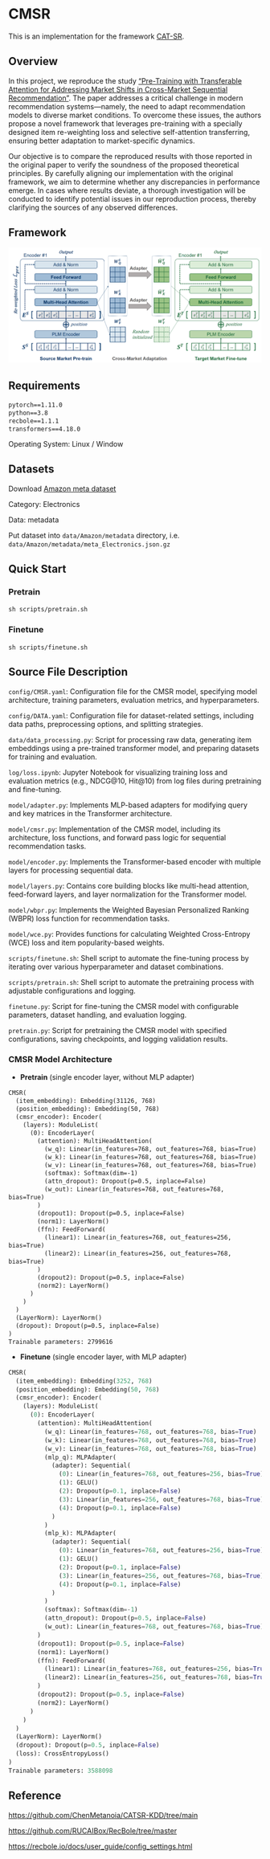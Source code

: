 # CMSR

This is an implementation for the framework [CAT-SR](https://github.com/ChenMetanoia/CATSR-KDD/).

## Overview

In this project, we reproduce the study [“Pre-Training with Transferable Attention for Addressing Market Shifts in Cross-Market Sequential Recommendation”](https://www.researchgate.net/profile/Chen_Wang423/publication/383117472_Pre-Training_with_Transferable_Attention_for_Addressing_Market_Shifts_in_Cross-Market_Sequential_Recommendation/links/66bd1e86311cbb0949391351/Pre-Training-with-Transferable-Attention-for-Addressing-Market-Shifts-in-Cross-Market-Sequential-Recommendation.pdf). The paper addresses a critical challenge in modern recommendation systems—namely, the need to adapt recommendation models to diverse market conditions. To overcome these issues, the authors propose a novel framework that leverages pre-training with a specially designed item re-weighting loss and selective self-attention transferring, ensuring better adaptation to market-specific dynamics.

Our objective is to compare the reproduced results with those reported in the original paper to verify the soundness of the proposed theoretical principles. By carefully aligning our implementation with the original framework, we aim to determine whether any discrepancies in performance emerge. In cases where results deviate, a thorough investigation will be conducted to identify potential issues in our reproduction process, thereby clarifying the sources of any observed differences.

## Framework

![framework](pic/framework.png)

## Requirements

```
pytorch==1.11.0
python==3.8
recbole==1.1.1
transformers==4.18.0
```

Operating System: Linux / Window

## Datasets

Download [Amazon meta dataset](https://nijianmo.github.io/amazon/index.html)

Category: Electronics

Data: metadata

Put dataset into `data/Amazon/metadata` directory, i.e. `data/Amazon/metadata/meta_Electronics.json.gz`

## Quick Start

### Pretrain

```
sh scripts/pretrain.sh
```

### Finetune

```
sh scripts/finetune.sh
```

## Source File Description

`config/CMSR.yaml`: Configuration file for the CMSR model, specifying model architecture, training parameters, evaluation metrics, and hyperparameters.

`config/DATA.yaml`: Configuration file for dataset-related settings, including data paths, preprocessing options, and splitting strategies.

`data/data_processing.py`: Script for processing raw data, generating item embeddings using a pre-trained transformer model, and preparing datasets for training and evaluation.

`log/loss.ipynb`: Jupyter Notebook for visualizing training loss and evaluation metrics (e.g., NDCG@10, Hit@10) from log files during pretraining and fine-tuning.

`model/adapter.py`: Implements MLP-based adapters for modifying query and key matrices in the Transformer architecture.

`model/cmsr.py`: Implementation of the CMSR model, including its architecture, loss functions, and forward pass logic for sequential recommendation tasks.

`model/encoder.py`: Implements the Transformer-based encoder with multiple layers for processing sequential data.

`model/layers.py`: Contains core building blocks like multi-head attention, feed-forward layers, and layer normalization for the Transformer model.

`model/wbpr.py`: Implements the Weighted Bayesian Personalized Ranking (WBPR) loss function for recommendation tasks.

`model/wce.py`: Provides functions for calculating Weighted Cross-Entropy (WCE) loss and item popularity-based weights.

`scripts/finetune.sh`: Shell script to automate the fine-tuning process by iterating over various hyperparameter and dataset combinations.

`scripts/pretrain.sh`: Shell script to automate the pretraining process with adjustable configurations and logging.

`finetune.py`: Script for fine-tuning the CMSR model with configurable parameters, dataset handling, and evaluation logging.

`pretrain.py`: Script for pretraining the CMSR model with specified configurations, saving checkpoints, and logging validation results.

### CMSR Model Architecture

- **Pretrain** (single encoder layer, without MLP adapter)

```
CMSR(
  (item_embedding): Embedding(31126, 768)
  (position_embedding): Embedding(50, 768)
  (cmsr_encoder): Encoder(
    (layers): ModuleList(
      (0): EncoderLayer(
        (attention): MultiHeadAttention(
          (w_q): Linear(in_features=768, out_features=768, bias=True)
          (w_k): Linear(in_features=768, out_features=768, bias=True)
          (w_v): Linear(in_features=768, out_features=768, bias=True)
          (softmax): Softmax(dim=-1)
          (attn_dropout): Dropout(p=0.5, inplace=False)
          (w_out): Linear(in_features=768, out_features=768, bias=True)
        )
        (dropout1): Dropout(p=0.5, inplace=False)
        (norm1): LayerNorm()
        (ffn): FeedForward(
          (linear1): Linear(in_features=768, out_features=256, bias=True)
          (linear2): Linear(in_features=256, out_features=768, bias=True)
        )
        (dropout2): Dropout(p=0.5, inplace=False)
        (norm2): LayerNorm()
      )
    )
  )
  (LayerNorm): LayerNorm()
  (dropout): Dropout(p=0.5, inplace=False)
)
Trainable parameters: 2799616
```

- **Finetune** (single encoder layer, with MLP adapter)

```python
CMSR(
  (item_embedding): Embedding(3252, 768)
  (position_embedding): Embedding(50, 768)
  (cmsr_encoder): Encoder(
    (layers): ModuleList(
      (0): EncoderLayer(
        (attention): MultiHeadAttention(
          (w_q): Linear(in_features=768, out_features=768, bias=True)
          (w_k): Linear(in_features=768, out_features=768, bias=True)
          (w_v): Linear(in_features=768, out_features=768, bias=True)
          (mlp_q): MLPAdapter(
            (adapter): Sequential(
              (0): Linear(in_features=768, out_features=256, bias=True)
              (1): GELU()
              (2): Dropout(p=0.1, inplace=False)
              (3): Linear(in_features=256, out_features=768, bias=True)
              (4): Dropout(p=0.1, inplace=False)
            )
          )
          (mlp_k): MLPAdapter(
            (adapter): Sequential(
              (0): Linear(in_features=768, out_features=256, bias=True)
              (1): GELU()
              (2): Dropout(p=0.1, inplace=False)
              (3): Linear(in_features=256, out_features=768, bias=True)
              (4): Dropout(p=0.1, inplace=False)
            )
          )
          (softmax): Softmax(dim=-1)
          (attn_dropout): Dropout(p=0.5, inplace=False)
          (w_out): Linear(in_features=768, out_features=768, bias=True)
        )
        (dropout1): Dropout(p=0.5, inplace=False)
        (norm1): LayerNorm()
        (ffn): FeedForward(
          (linear1): Linear(in_features=768, out_features=256, bias=True)
          (linear2): Linear(in_features=256, out_features=768, bias=True)
        )
        (dropout2): Dropout(p=0.5, inplace=False)
        (norm2): LayerNorm()
      )
    )
  )
  (LayerNorm): LayerNorm()
  (dropout): Dropout(p=0.5, inplace=False)
  (loss): CrossEntropyLoss()
)
Trainable parameters: 3588098
```

## Reference

https://github.com/ChenMetanoia/CATSR-KDD/tree/main

https://github.com/RUCAIBox/RecBole/tree/master

https://recbole.io/docs/user_guide/config_settings.html
